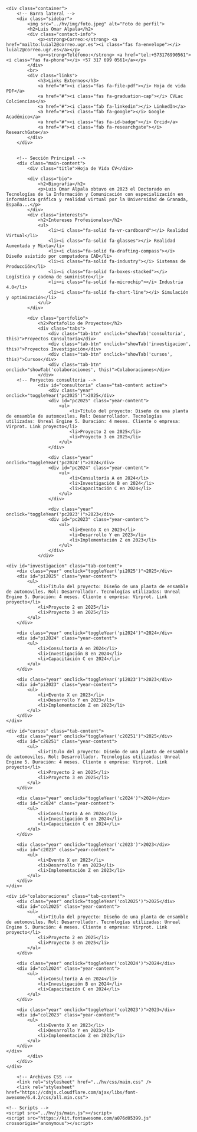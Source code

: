 
<!DOCTYPE html>
<html lang="es">
<head>
    <meta charset="UTF-8">
    <meta name="viewport" content="width=device-width, initial-scale=1.0">
    <title>Hoja de Vida CV -  Sindy Fonte </title>
</head>
<body>

    <div class="container">
        <!-- Barra lateral -->
        <div class="sidebar">
            <img src="../hv/img/foto.jpeg" alt="Foto de perfil">
            <h2>Luis Omar Alpala</h2>
            <div class="contact-info">
                <p><strong>Correo:</strong> <a href="mailto:luial2@correo.ugr.es"><i class="fas fa-envelope"></i> luial2@correo.ugr.es</a></p>
                <p><strong>Teléfono:</strong> <a href="tel:+573176990561"><i class="fas fa-phone"></i> +57 317 699 0561</a></p>
            </div>
            <br>
            <div class="links">
                <h3>Links Externos</h3>
                <a href="#"><i class="fas fa-file-pdf"></i> Hoja de vida PDF</a>
                <a href="#"><i class="fas fa-graduation-cap"></i> CVLac Colciencias</a>
                <a href="#"><i class="fab fa-linkedin"></i> LinkedIn</a>
                <a href="#"><i class="fab fa-google"></i> Google Académico</a>
                <a href="#"><i class="fas fa-id-badge"></i> Orcid</a>
                <a href="#"><i class="fab fa-researchgate"></i> ResearchGate</a>
            </div>
        </div>


        <!-- Sección Principal -->
        <div class="main-content">
            <div class="title">Hoja de Vida CV</div>

            <div class="bio">
                <h2>Biografía</h2>
                <p>Luis Omar Alpala obtuvo en 2023 el Doctorado en Tecnologías de la Información y Comunicación con especialización en informática gráfica y realidad virtual por la Universidad de Granada, España...</p>
            </div>
            <div class="interests">
                <h2>Intereses Profesionales</h2>
                <ul>
                    <li><i class="fa-solid fa-vr-cardboard"></i> Realidad Virtual</li>
                    <li><i class="fa-solid fa-glasses"></i> Realidad Aumentada y Mixta</li>
                    <li><i class="fa-solid fa-drafting-compass"></i> Diseño asistido por computadora CAD</li>
                    <li><i class="fa-solid fa-industry"></i> Sistemas de Producción</li>
                    <li><i class="fa-solid fa-boxes-stacked"></i> Logística y cadena de suministro</li>
                    <li><i class="fa-solid fa-microchip"></i> Industria 4.0</li>
                    <li><i class="fa-solid fa-chart-line"></i> Simulación y optimización</li>
                </ul>
            </div>

            <div class="portfolio">
                <h2>Portafolio de Proyectos</h2>
                <div class="tabs">
                    <div class="tab-btn" onclick="showTab('consultoria', this)">Proyectos Consultoría</div>
                    <div class="tab-btn" onclick="showTab('investigacion', this)">Proyectos Investigación</div>
                    <div class="tab-btn" onclick="showTab('cursos', this)">Cursos</div>
                    <div class="tab-btn" onclick="showTab('colaboraciones', this)">Colaboraciones</div>
                </div>
        <!-- Poryectos consultoria -->
                <div id="consultoria" class="tab-content active">
                    <div class="year" onclick="toggleYear('pc2025')">2025</div>
                    <div id="pc2025" class="year-content">
                        <ul>
                            <li>Título del proyecto: Diseño de una planta de ensamble de automoviles. Rol: Desarrollador. Tecnologías utilizadas: Unreal Engine 5. Duración: 4 meses. Cliente o empresa: Virprot. Link proyecto</li>
                            <li>Proyecto 2 en 2025</li>
                            <li>Proyecto 3 en 2025</li>
                        </ul>
                    </div>
                
                    <div class="year" onclick="toggleYear('pc2024')">2024</div>
                    <div id="pc2024" class="year-content">
                        <ul>
                            <li>Consultoría A en 2024</li>
                            <li>Investigación B en 2024</li>
                            <li>Capacitación C en 2024</li>
                        </ul>
                    </div>
                
                    <div class="year" onclick="toggleYear('pc2023')">2023</div>
                    <div id="pc2023" class="year-content">
                        <ul>
                            <li>Evento X en 2023</li>
                            <li>Desarrollo Y en 2023</li>
                            <li>Implementación Z en 2023</li>
                        </ul>
                    </div>
                </div>
                
 <!-- Poryectos Investigación -->
    <div id="investigacion" class="tab-content">
        <div class="year" onclick="toggleYear('pi2025')">2025</div>
        <div id="pi2025" class="year-content">
            <ul>
                <li>Título del proyecto: Diseño de una planta de ensamble de automoviles. Rol: Desarrollador. Tecnologías utilizadas: Unreal Engine 5. Duración: 4 meses. Cliente o empresa: Virprot. Link proyecto</li>
                <li>Proyecto 2 en 2025</li>
                <li>Proyecto 3 en 2025</li>
            </ul>
        </div>

        <div class="year" onclick="toggleYear('pi2024')">2024</div>
        <div id="pi2024" class="year-content">
            <ul>
                <li>Consultoría A en 2024</li>
                <li>Investigación B en 2024</li>
                <li>Capacitación C en 2024</li>
            </ul>
        </div>

        <div class="year" onclick="toggleYear('pi2023')">2023</div>
        <div id="pi2023" class="year-content">
            <ul>
                <li>Evento X en 2023</li>
                <li>Desarrollo Y en 2023</li>
                <li>Implementación Z en 2023</li>
            </ul>
        </div>
    </div>
              
 <!-- Cursos-->
    <div id="cursos" class="tab-content">
        <div class="year" onclick="toggleYear('c20251')">2025</div>
        <div id="c20251" class="year-content">
            <ul>
                <li>Título del proyecto: Diseño de una planta de ensamble de automoviles. Rol: Desarrollador. Tecnologías utilizadas: Unreal Engine 5. Duración: 4 meses. Cliente o empresa: Virprot. Link proyecto</li>
                <li>Proyecto 2 en 2025</li>
                <li>Proyecto 3 en 2025</li>
            </ul>
        </div>

        <div class="year" onclick="toggleYear('c2024')">2024</div>
        <div id="c2024" class="year-content">
            <ul>
                <li>Consultoría A en 2024</li>
                <li>Investigación B en 2024</li>
                <li>Capacitación C en 2024</li>
            </ul>
        </div>

        <div class="year" onclick="toggleYear('c2023')">2023</div>
        <div id="c2023" class="year-content">
            <ul>
                <li>Evento X en 2023</li>
                <li>Desarrollo Y en 2023</li>
                <li>Implementación Z en 2023</li>
            </ul>
        </div>
    </div>



<!-- Colaboraciones-->
    <div id="colaboraciones" class="tab-content">
        <div class="year" onclick="toggleYear('col2025')">2025</div>
        <div id="col2025" class="year-content">
            <ul>
                <li>Título del proyecto: Diseño de una planta de ensamble de automoviles. Rol: Desarrollador. Tecnologías utilizadas: Unreal Engine 5. Duración: 4 meses. Cliente o empresa: Virprot. Link proyecto</li>
                <li>Proyecto 2 en 2025</li>
                <li>Proyecto 3 en 2025</li>
            </ul>
        </div>

        <div class="year" onclick="toggleYear('col2024')">2024</div>
        <div id="col2024" class="year-content">
            <ul>
                <li>Consultoría A en 2024</li>
                <li>Investigación B en 2024</li>
                <li>Capacitación C en 2024</li>
            </ul>
        </div>

        <div class="year" onclick="toggleYear('col2023')">2023</div>
        <div id="col2023" class="year-content">
            <ul>
                <li>Evento X en 2023</li>
                <li>Desarrollo Y en 2023</li>
                <li>Implementación Z en 2023</li>
            </ul>
        </div>
    </div>  
            </div>
        </div>
    </div>

        <!-- Archivos CSS -->
        <link rel="stylesheet" href="../hv/css/main.css" />
        <link rel="stylesheet" href="https://cdnjs.cloudflare.com/ajax/libs/font-awesome/6.4.2/css/all.min.css">
        
    <!-- Scripts -->
    <script src="../hv/js/main.js"></script>
    <script src="https://kit.fontawesome.com/a076d05399.js" crossorigin="anonymous"></script>
</body>
</html>
